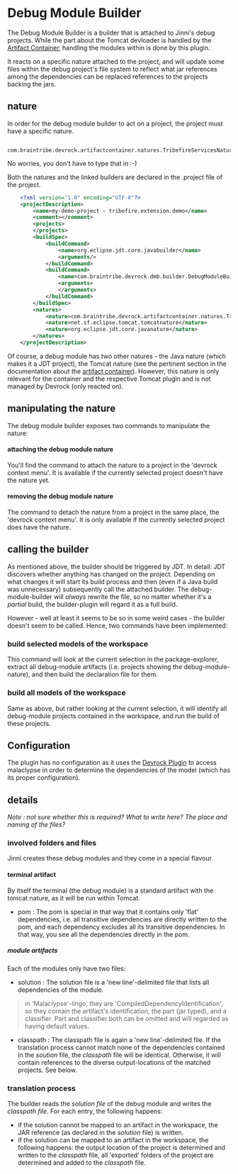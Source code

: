 # Debug Module Builder
The Debug Module Builder is a builder that is attached to Jinni's debug projects. While the part about the Tomcat devloader is handled by the [Artifact Container](asset://com.braintribe.devrock.eclipse:artifact-container-ng-documentation/artifact-container.md), handling the modules within is done by this plugin. 

It reacts on a specific nature attached to the project, and will update some files within the debug project's file system to reflect what jar references among the dependencies can be replaced references to the projects backing the jars.

## nature
In order for the debug module builder to act on a project, the project must have a specific nature. 

```
    com.braintribe.devrock.artifactcontainer.natures.TribefireServicesNature
```
No worries, you don't have to type that in :-)

Both the natures and the linked builders are declared in the .project file of the project.

```xml
	<?xml version="1.0" encoding="UTF-8"?>
	<projectDescription>
		<name>my-demo-project - tribefire.extension.demo</name>
		<comment></comment>
		<projects>
		</projects>
		<buildSpec>
			<buildCommand>
				<name>org.eclipse.jdt.core.javabuilder</name>
				<arguments/>
			</buildCommand>
			<buildCommand>
				<name>com.braintribe.devrock.dmb.builder.DebugModuleBuilder</name>
				<arguments>
				</arguments>
			</buildCommand>
		</buildSpec>
		<natures>
			<nature>com.braintribe.devrock.artifactcontainer.natures.TribefireServicesNature</nature>
			<nature>net.sf.eclipse.tomcat.tomcatnature</nature>
			<nature>org.eclipse.jdt.core.javanature</nature>
		</natures>
	</projectDescription>
```

Of course, a debug module has two other natures - the Java nature (which makes it a JDT project), the Tomcat nature (see the pertinent section in the documentation about the [artifact container](asset://com.braintribe.devrock.eclipse:artifact-container-ng-documentation/artifact-container.md)). However, this nature is only relevant for the container and the respective Tomcat plugin and is not managed by Devrock (only reacted on).

## manipulating the nature 
The debug module builder exposes two commands to manipulate the nature:

#### attaching the debug module nature 
You'll find the command to attach the nature to a project in the 'devrock context menu'. It is available if the currently selected project doesn't have the nature yet. 

#### removing the debug module nature 
The command to detach the nature from a project in the same place, the 'devrock context menu'. It is only available if the currently selected project does have the nature. 

## calling the builder
As mentioned above, the builder should be triggered by JDT. In detail: JDT discovers whether anything has changed on the project. Depending on what changes it will start its build process and then (even if a Java build was unnecessary) subsequently call the attached builder. The debug-module-builder will *always* rewrite the file, so no matter whether it's a *partial* build, the builder-plugin will regard it as a full build.

However - well at least it seems to be so in some weird cases - the builder doesn't seem to be called. Hence, two commands have been implemented:

### build selected models of the workspace
This command will look at the current selection in the package-explorer, extract all debug-module artifacts (i.e. projects showing the debug-module-nature), and then build the declaration file for them.

### build all models of the workspace 
Same as above, but rather looking at the current selection, it will identify all debug-module projects contained in the workspace, and run the build of these projects.


## Configuration 
The plugin has no configuration as it uses the [Devrock Plugin](asset://com.braintribe.devrock.eclipse:devrock-documentation/devrock.md) to access malaclypse in order to determine the dependencies of the model (which has its proper configuration). 


## details

*Note : not sure whether this is required? What to write here? The place and naming of the files?*

### involved folders and files
Jinni creates these debug modules and they come in a special flavour. 

#### terminal artifact
By itself the terminal (the debug module) is a standard artifact with the tomcat nature, as it will be run within Tomcat.

- pom : The pom is special in that way that it contains only 'flat' dependencies, i.e. all transitive dependencies are directly written to the pom, and each dependency excludes all its transitive dependencies. In that way, you see all the dependencies directly in the pom.

##### module artifacts
Each of the modules only have two files:
- solution : The solution file is a 'new line'-delimited file that lists all dependencies of the module.


>in 'Malaclypse'-lingo, they are 'CompiledDependencyIdentification', so they contain the artifact's identification, the part (jar typed), and a classifier. Part and classifier both can be omitted and will regarded as having default values.


- classpath : The classpath file is again a 'new line'-delimited file. If the translation process cannot match none of the dependencies contained in the *soution* file, the *classpath* file will be identical. Otherwise, it will contain references to the diverse output-locations of the matched projects. See below. 

### translation process

The builder reads the *solution file* of the debug module and writes the *classpath file*. 
For each entry, the following happens:

- if the solution cannot be mapped to an artifact in the workspace, the JAR reference (as declared in the *solution* file) is written.
- if the solution can be mapped to an artifact in the workspace, the following happens: the output location of the project is determined and written to the *classpath* file, all 'exported' folders of the project are determined and added to the *classpath* file.







